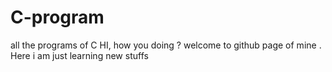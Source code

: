 # C-program
all the programs of C 
HI, how you doing ?
welcome to github page of mine . Here i am just learning new stuffs

